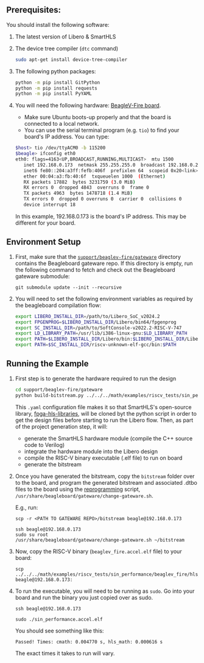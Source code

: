 

## Prerequisites:
You should install the following software:
   1. The latest version of Libero & SmartHLS
   2. The device tree compiler (`dtc` command)
   
      ```bash
      sudo apt-get install device-tree-compiler
      ```
   3. The following python packages:
      
      ```bash
      python -m pip install GitPython
      python -m pip install requests
      python -m pip install PyYAML
      ```

4. You will need the following hardware: [BeagleV-Fire board](https://www.beagleboard.org/boards/beaglev-fire).  
   * Make sure Ubuntu boots-up properly and that the board is connected to a local network.
   * You can use the serial terminal program (e.g. `tio`) to find your board's IP address. You can type:

   ```bash
   $host> tio /dev/ttyACM0 -b 115200
   $beagle> ifconfig eth0
   eth0: flags=4163<UP,BROADCAST,RUNNING,MULTICAST>  mtu 1500
      inet 192.168.0.173  netmask 255.255.255.0  broadcast 192.168.0.255
      inet6 fe80::204:a3ff:fefb:406f  prefixlen 64  scopeid 0x20<link>
      ether 00:04:a3:fb:40:6f  txqueuelen 1000  (Ethernet)
      RX packets 17882  bytes 3231759 (3.0 MiB)
      RX errors 0  dropped 4843  overruns 0  frame 0
      TX packets 4963  bytes 1478718 (1.4 MiB)
      TX errors 0  dropped 0 overruns 0  carrier 0  collisions 0
      device interrupt 18
   ```

   In this example, 192.168.0.173 is the board's IP address. This may be different for your board.

## Environment Setup

1. First, make sure that the [`support/beaglev-fire/gateware`](../../../../support/beaglev-fire/gateware) directory contains the Beagleboard gateware repo. If this directory is empty, run the following command to fetch and check out the Beagleboard gateware submodule:

   ```
   git submodule update --init --recursive 
   ```

2. You will need to set the following environment variables as required by the 
   beagleboard compilation flow:

   ```bash
   export LIBERO_INSTALL_DIR=/path/to/Libero_SoC_v2024.2
   export FPGENPROG=$LIBERO_INSTALL_DIR/Libero/bin64/fpgenprog
   export SC_INSTALL_DIR=/path/to/SoftConsole-v2022.2-RISC-V-747
   export LD_LIBRARY_PATH=/usr/lib/i386-linux-gnu:$LD_LIBRARY_PATH
   export PATH=$LIBERO_INSTALL_DIR/Libero/bin:$LIBERO_INSTALL_DIR/Libero/bin64:$PATH
   export PATH=$SC_INSTALL_DIR/riscv-unknown-elf-gcc/bin:$PATH
   ```

## Running the Example

1. First step is to generate the hardware required to run the design

   ```bash
   cd support/beaglev-fire/gateware
   python build-bitstream.py ../../../math/examples/riscv_tests/sin_performance/beaglev_fire/sin_performance.yaml
   ```

   This `.yaml` configuration file makes it so that SmartHLS's open-source library, [fpga-hls-libraries](https://github.com/MicrochipTech/fpga-hls-libraries), will be cloned byt the python script in order to get the design files before starting to run the Libero flow. Then, as part of the project generation step, it will:
   * generate the SmartHLS hardware module (compile the C++ source code to Verilog)
   * integrate the hardware module into the Libero design
   * compile the RISC-V binary executable (.elf file) to run on board
   * generate the bitstream

2. Once you have generated the bitstream, copy the `bitstream` folder over to the board, and program the generated bitstream and associated .dtbo files to the board using the [reprogramming](https://docs.beagleboard.org/latest/boards/beaglev/fire/demos-and-tutorials/gateware/upgrade-gateware.html#launch-reprogramming-of-beaglev-fire-s-fpga) script, `/usr/share/beagleboard/gateware/change-gateware.sh`. 
   
   E.g., run:
   ```
   scp -r <PATH TO GATEWARE REPO>/bitstream beagle@192.168.0.173

   ssh beagle@192.168.0.173
   sudo su root
   /usr/share/beagleboard/gateware/change-gateware.sh ~/bitstream

   ```
3. Now, copy the RISC-V binary (`beaglev_fire.accel.elf` file) to your board:

   ```console
   scp ../../../math/examples/riscv_tests/sin_performance/beaglev_fire/hls_output/beaglev_fire.accel.elf beagle@192.168.0.173:
   ```

4. To run the executable, you will need to be running as `sudo`. Go into your board and run the binary you just copied over as sudo.
   ```
   ssh beagle@192.168.0.173

   sudo ./sin_performance.accel.elf
   ```

   You should see something like this:
   ```
   Passed! Times: cmath: 0.004770 s, hls_math: 0.000616 s
   ```
   The exact times it takes to run will vary.

